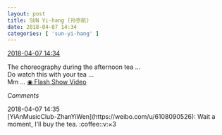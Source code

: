 ```yaml
---
layout: post
title: SUN Yi-hang (孙亦航)
date: 2018-04-07 14:34
categories: [ 'sun-yi-hang' ]
---
```


<div class="weibo-info">
  <a href="https://weibo.com/2565158051/GaZ0Kwwa7">2018-04-07 14:34</a>
</div>

The choreography during the afternoon tea …  
Do watch this with your tea …  
Mm … [◉ Flash Show Video](https://www.miaopai.com/show/kdvoYVZClWuWcx1L~cZkColsYLdhT8Kky8FuCQ__.htm)

<!-- more -->

*Comments*

<div class="weibo-info">2018-04-07 14:35</div>
[YiAnMusicClub-ZhanYiWen](https://weibo.com/u/6108090526): Wait a moment, I'll buy the tea. :coffee::v:×3
